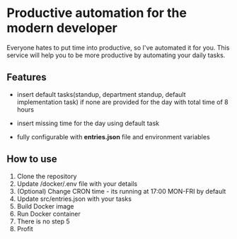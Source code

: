 # Productive automation for the modern developer

Everyone hates to put time into productive, so I've automated it for you. This service will help you to be more productive by automating your daily tasks.

## Features

- insert default tasks(standup, department standup, default implementation task) if none are provided for the day with total time of 8 hours

- insert missing time for the day using default task
- fully configurable with **entries.json** file and environment variables

## How to use

1. Clone the repository
2. Update /docker/.env file with your details
3. (Optional) Change CRON time - its running at 17:00 MON-FRI by default
4. Update src/entries.json with your tasks
5. Build Docker image
6. Run Docker container
7. There is no step 5
8. Profit
